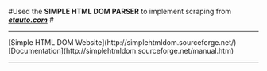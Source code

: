 #Used the **SIMPLE HTML DOM PARSER** to implement scraping from **[*etauto.com*](http://etauto.com/)** # <br>
<hr>
[Simple HTML DOM Website](http://simplehtmldom.sourceforge.net/)
<br>
[Documentation](http://simplehtmldom.sourceforge.net/manual.htm)
<hr>
